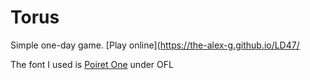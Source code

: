 # Torus

Simple one-day game.
[Play online](https://the-alex-g.github.io/LD47/

The font I used is [Poiret One](https://fonts.google.com/specimen/Poiret+One?query=poiret#standard-styles) under OFL
